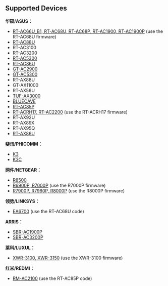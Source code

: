 Supported Devices
-----------------
**华硕/ASUS：**

 * [RT-AC66U_B1, RT-AC68U, RT-AC68P, RT-AC1900, RT-AC1900P](https://github.com/MerlinRdev/rtac68u) (use the RT-AC68U firmware)
 * [RT-AC88U](https://github.com/MerlinRdev/rtac88u-merlin)
 * RT-AC3100
 * RT-AC3200
 * [RT-AC5300](https://github.com/MerlinRdev/rt-ac5300)
 * [RT-AC86U](https://github.com/MerlinRdev/86u-merlin)
 * [GT-AC2900](https://github.com/MerlinRdev/gtac2900-merlin)
 * [GT-AC5300](https://github.com/MerlinRdev/gtac5300-merlin)
 * RT-AX88U
 * GT-AX11000
 * RT-AX56U
 * [TUF-AX3000](https://github.com/MerlinRdev/tuf-ax3000)
 * [BLUECAVE](https://github.com/MerlinRdev/bluecave-merlin)
 * [RT-AC85P](https://github.com/MerlinRdev/ac85p-merlin)
 * [RT-ACRH17, RT-AC2200](https://github.com/MerlinRdev/acrh17-merlin) (use the RT-ACRH17 firmware)
 * RT-AX92U
 * RT-AX89X
 * RT-AX95Q
 * [RT-AX86U](https://github.com/MerlinRdev/rtax86u)

**斐讯/PHICOMM：**

* [K3](https://github.com/MerlinRdev/K3-merlin.ng)
* [K3C](https://github.com/MerlinRdev/K3C-merlin)

**网件/NETGEAR：**

* [R8500](https://github.com/MerlinRdev/r8500)
* [R6900P, R7000P](https://github.com/MerlinRdev/r7000p) (use the R7000P firmware)
* [R7900P, R7960P, R8000P](https://github.com/MerlinRdev/r8000p) (use the R8000P firmware)

**领势/LINKSYS：**

* [EA6700](https://github.com/MerlinRdev/rtac68u) (use the RT-AC68U code)

**ARRIS：**

* [SBR-AC1900P](https://github.com/MerlinRdev/sbrac1900p)
* [SBR-AC3200P](https://github.com/MerlinRdev/sbrac3200p)

**莱科/LUXUL：**
* [XWR-3100, XWR-3150](https://github.com/MerlinRdev/K3-merlin.ng) (use the XWR-3100 firmware)

**红米/REDMI：**
* [RM-AC2100](https://github.com/MerlinRdev/ac85p-merlin) (use the RT-AC85P code)

